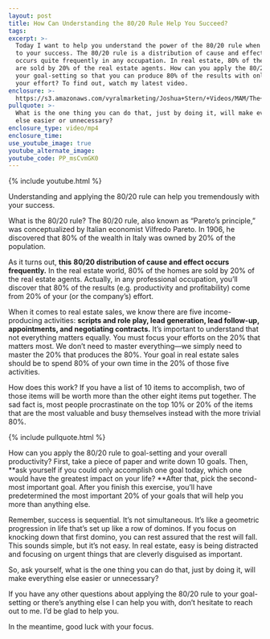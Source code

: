 ```yaml
---
layout: post
title: How Can Understanding the 80/20 Rule Help You Succeed?
tags:
excerpt: >-
  Today I want to help you understand the power of the 80/20 rule when it comes
  to your success. The 80/20 rule is a distribution of cause and effect that
  occurs quite frequently in any occupation. In real estate, 80% of the homes
  are sold by 20% of the real estate agents. How can you apply the 80/20 rule to
  your goal-setting so that you can produce 80% of the results with only 20% of
  your effort? To find out, watch my latest video.
enclosure: >-
  https://s3.amazonaws.com/vyralmarketing/Joshua+Stern/+Videos/MAM/The+Stern+Team-+The+80-20+Rule.mp4
pullquote: >-
  What is the one thing you can do that, just by doing it, will make everything
  else easier or unnecessary?
enclosure_type: video/mp4
enclosure_time:
use_youtube_image: true
youtube_alternate_image:
youtube_code: PP_msCvmGK0
---
```


{% include youtube.html %}

Understanding and applying the 80/20 rule can help you tremendously with your success.

What is the 80/20 rule? The 80/20 rule, also known as “Pareto’s principle,” was conceptualized by Italian economist Vilfredo Pareto. In 1906, he discovered that 80% of the wealth in Italy was owned by 20% of the population.

As it turns out, **this** **80/20 distribution of cause and effect occurs frequently.** In the real estate world, 80% of the homes are sold by 20% of the real estate agents. Actually, in any professional occupation, you’ll discover that 80% of the results (e.g. productivity and profitability) come from 20% of your (or the company’s) effort.

When it comes to real estate sales, we know there are five income-producing activities: **scripts and role play, lead generation, lead follow-up, appointments, and negotiating contracts.** It’s important to understand that not everything matters equally. You must focus your efforts on the 20% that matters most. We don’t need to master everything—we simply need to master the 20% that produces the 80%. Your goal in real estate sales should be to spend 80% of your own time in the 20% of those five activities.

How does this work? If you have a list of 10 items to accomplish, two of those items will be worth more than the other eight items put together. The sad fact is, most people procrastinate on the top 10% or 20% of the items that are the most valuable and busy themselves instead with the more trivial 80%.

{% include pullquote.html %}

How can you apply the 80/20 rule to goal-setting and your overall productivity? First, take a piece of paper and write down 10 goals. Then, **ask yourself if you could only accomplish one goal today, which one would have the greatest impact on your life?&nbsp;**After that, pick the second-most important goal. After you finish this exercise, you’ll have predetermined the most important 20% of your goals that will help you more than anything else.

Remember, success is sequential. It’s not simultaneous. It’s like a geometric progression in life that’s set up like a row of dominos. If you focus on knocking down that first domino, you can rest assured that the rest will fall. This sounds simple, but it’s not easy. In real estate, easy is being distracted and focusing on urgent things that are cleverly disguised as important.

So, ask yourself, what is the one thing you can do that, just by doing it, will make everything else easier or unnecessary?

If you have any other questions about applying the 80/20 rule to your goal-setting or there’s anything else I can help you with, don’t hesitate to reach out to me. I’d be glad to help you.

In the meantime, good luck with your focus.